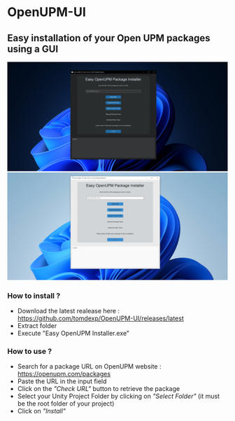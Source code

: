 # OpenUPM-UI

## Easy installation of your Open UPM packages using a GUI
![The UI in dark mode](https://github.com/tomdexp/OpenUPM-UI/blob/main/documentation/openupm_easy_installer_screenshot_dark_mode.png?raw=true)
![The UI in light mode](https://github.com/tomdexp/OpenUPM-UI/blob/main/documentation/openupm_easy_installer_screenshot_light_mode.png?raw=true)

### How to install ?
- Download the latest realease here : https://github.com/tomdexp/OpenUPM-UI/releases/latest
- Extract folder
- Execute "Easy OpenUPM Installer.exe"

### How to use ?
- Search for a package URL on OpenUPM website : https://openupm.com/packages
- Paste the URL in the input field
- Click on the _"Check URL"_ button to retrieve the package
- Select your Unity Project Folder by clicking on _"Select Folder"_ (it must be the root folder of your project)
- Click on _"Install"_
